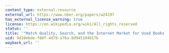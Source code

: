 ```yaml
---
content_type: external-resource
external_url: https://www.nber.org/papers/w24197
has_external_license_warning: true
license: https://en.wikipedia.org/wiki/All_rights_reserved
status: ''
title: '"Match Quality, Search, and the Internet Market for Used Books.'
uid: 9d10ebde-f80f-4d79-a76a-8d945194b17b
wayback_url: ''
---
```

